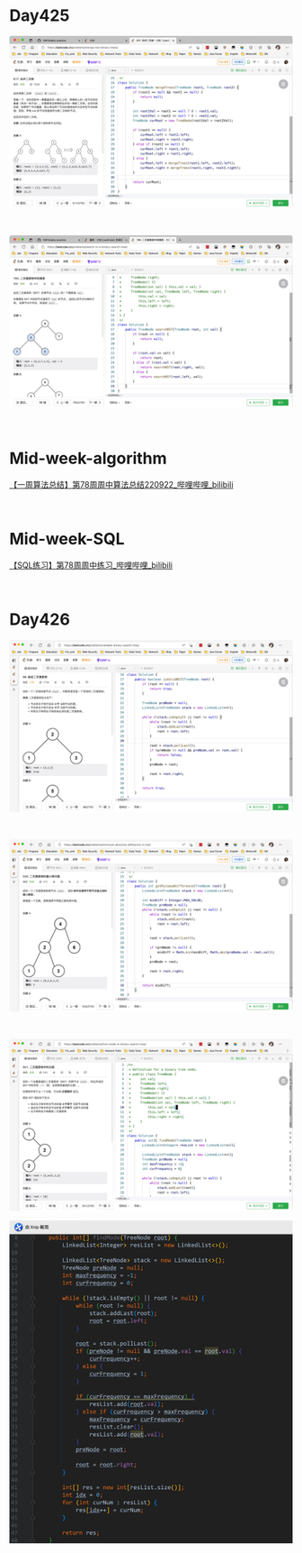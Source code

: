 # Day425

![day425](assets/day425.jpg)

&nbsp;

![day425-01](assets/day425-01.jpg)

&nbsp;

# Mid-week-algorithm

[【一周算法总结】第78周周中算法总结220922_哔哩哔哩_bilibili](https://www.bilibili.com/video/BV1e8411b7ZM/?spm_id_from=333.1007.top_right_bar_window_dynamic.content.click)

&nbsp;

# Mid-week-SQL

[【SQL练习】第78周周中练习_哔哩哔哩_bilibili](https://www.bilibili.com/video/BV1Td4y1M7H3/?vd_source=0e2e4fb78a4d00f87c3860e1ba2bc5b7)

&nbsp;

# Day426

![426](assets/426.png)

&nbsp;

![426-01](assets/426-01.png)

&nbsp;

![426-02-01](assets/426-02-01.jpg)

![426-02](assets/426-02.jpg)









